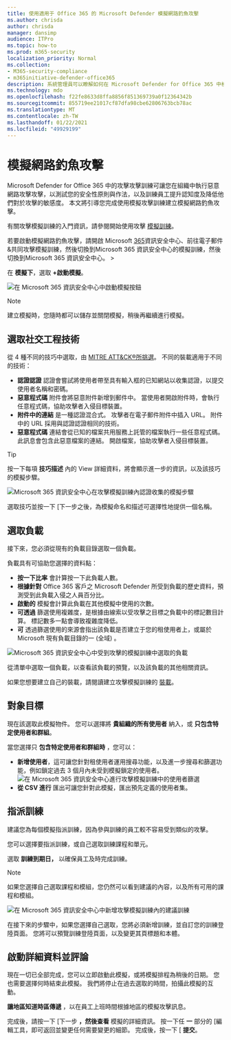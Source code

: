 ```yaml
---
title: 使用適用于 Office 365 的 Microsoft Defender 模擬網路釣魚攻擊
ms.author: chrisda
author: chrisda
manager: dansimp
audience: ITPro
ms.topic: how-to
ms.prod: m365-security
localization_priority: Normal
ms.collection:
- M365-security-compliance
- m365initiative-defender-office365
description: 系統管理員可以瞭解如何在 Microsoft Defender for Office 365 中模擬網路釣魚攻擊，並訓練其使用者使用網路釣魚防護。
ms.technology: mdo
ms.openlocfilehash: f22fe8633d8ffa8856f851369739a0f12364342b
ms.sourcegitcommit: 855719ee21017cf87dfa98cbe62806763bcb78ac
ms.translationtype: MT
ms.contentlocale: zh-TW
ms.lasthandoff: 01/22/2021
ms.locfileid: "49929199"
---
```

# <a name="simulate-a-phishing-attack"></a>模擬網路釣魚攻擊

Microsoft Defender for Office 365 中的攻擊攻擊訓練可讓您在組織中執行惡意網路攻擊攻擊，以測試您的安全性原則與作法，以及訓練員工提升認知度及降低他們對於攻擊的敏感度。 本文將引導您完成使用模擬攻擊訓練建立模擬網路釣魚攻擊。

有關攻擊模擬訓練的入門資訊，請參閱開始使用攻擊 [模擬訓練](attack-simulation-training-get-started.md)。

若要啟動模擬網路釣魚攻擊，請開啟 Microsoft [365](https://security.microsoft.com/)資訊安全中心、前往電子郵件&共同攻擊模擬訓練，然後切換到Microsoft 365 資訊安全中心的模擬訓練，然後切換到Microsoft 365 資訊安全中心。  \>  [](https://security.microsoft.com/attacksimulator?viewid=simulations)

在 **模擬下**，選取 **+啟動模擬**。

![在 Microsoft 365 資訊安全中心中啟動模擬按鈕](../../media/attack-sim-preview-launch.png)

> [!NOTE]
> 建立模擬時，您隨時都可以儲存並關閉模擬，稍後再繼續進行模擬。

## <a name="selecting-a-social-engineering-technique"></a>選取社交工程技術

從 4 種不同的技巧中選取，由 [MITRE ATT&CK®所挑選](https://attack.mitre.org/techniques/enterprise/)。 不同的裝載適用于不同的技術：

- **認證認證** 認證會嘗試將使用者帶至具有輸入框的已知網站以收集認證，以提交使用者名稱和密碼。
- **惡意程式碼** 附件會將惡意附件新增到郵件中。 當使用者開啟附件時，會執行任意程式碼，協助攻擊者入侵目標裝置。
- **附件中的連結** 是一種認證混合式。 攻擊者在電子郵件附件中插入 URL。 附件中的 URL 採用與認證認證相同的技術。
- **惡意程式碼** 連結會從已知的檔案共用服務上託管的檔案執行一些任意程式碼。 此訊息會包含此惡意檔案的連結。 開啟檔案，協助攻擊者入侵目標裝置。

> [!TIP]
> 按一下每項 **技巧描述** 內的 View 詳細資料，將會顯示進一步的資訊，以及該技巧的模擬步驟。
>
> ![Microsoft 365 資訊安全中心在攻擊模擬訓練內認證收集的模擬步驟](../../media/attack-sim-preview-sim-steps.png)

選取技巧並按一下 [下一步之後，為模擬命名和描述可選擇性地提供一個名稱。

## <a name="selecting-a-payload"></a>選取負載

接下來，您必須從現有的負載目錄選取一個負載。

負載具有可協助您選擇的資料點：

- **按一下比率** 會計算按一下此負載人數。
- **根據針對** Office 365 客戶之 Microsoft Defender 所受到負載的歷史資料，預測受到此負載入侵之人員百分比。
- **啟動的** 模擬會計算此負載在其他模擬中使用的次數。
- **可透過** 篩選使用複雜度，是根據由線索以受攻擊之目標之負載中的標記數目計算。 標記數多一點會導致複雜度降低。
- **可** 透過篩選使用的來源會指出該負載是否建立于您的租使用者上，或屬於 Microsoft 現有負載目錄的一 (全域) 。

![Microsoft 365 資訊安全中心中受到攻擊的模擬訓練中選取的負載](../../media/attack-sim-preview-select-payload.png)

從清單中選取一個負載，以查看該負載的預覽，以及該負載的其他相關資訊。

如果您想要建立自己的裝載，請閱讀建立攻擊模擬訓練的 [裝載](attack-simulation-training-payloads.md)。

## <a name="audience-targeting"></a>對象目標

現在該選取此模擬物件。 您可以選擇將 **貴組織的所有使用者** 納入，或 **只包含特定使用者和群組**。

當您選擇只 **包含特定使用者和群組時** ，您可以：

- **新增使用者**，這可讓您針對租使用者運用搜尋功能，以及進一步搜尋和篩選功能，例如鎖定過去 3 個月內未受到模擬鎖定的使用者。
  ![在 Microsoft 365 資訊安全中心進行攻擊模擬訓練中的使用者篩選](../../media/attack-sim-preview-user-targeting.png)
- **從 CSV 進行** 匯出可讓您針對此模擬，匯出預先定義的使用者集。

## <a name="assigning-training"></a>指派訓練

建議您為每個模擬指派訓練，因為參與訓練的員工較不容易受到類似的攻擊。

您可以選擇要指派訓練，或自己選取訓練課程和單元。

選取 **訓練到期日，** 以確保員工及時完成訓練。

> [!NOTE]
> 如果您選擇自己選取課程和模組，您仍然可以看到建議的內容，以及所有可用的課程和模組。
>
> ![在 Microsoft 365 資訊安全中心中新增攻擊模擬訓練內的建議訓練](../../media/attack-sim-preview-add-training.png)

在接下來的步驟中，如果您選擇自己選取，您將必須新增訓練，並自訂您的訓練登陸頁面。 您將可以預覽訓練登陸頁面，以及變更其頁標題和本體。

## <a name="launch-details-and-review"></a>啟動詳細資料並評論

現在一切已全部完成，您可以立即啟動此模擬，或將模擬排程為稍後的日期。 您也需要選擇何時結束此模擬。 我們將停止在過去選取的時間，拍攝此模擬的互動。

**讓地區知道時區傳遞** ，以在員工上班時間根據地區的模擬攻擊訊息。

完成後，請按一下 [下一步 **，然後查看** 模擬的詳細資訊。 按一下任 **一** 部分的 [編輯工具，即可返回並變更任何需要變更的細節。 完成後，按一下 [ **提交**。
